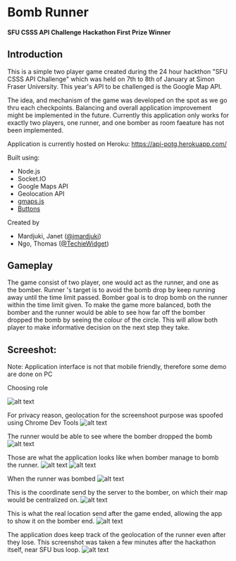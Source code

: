 # Bomb Runner
#### SFU CSSS API Challenge Hackathon First Prize Winner
## Introduction
This is a simple two player game created during the 24 hour hackthon "SFU CSSS API Challenge" which was held on 7th to 8th of January at Simon Fraser University. This year's API to be challenged is the Google Map API.

The idea, and mechanism of the game was developed on the spot as we go thru each checkpoints. Balancing and overall application improvement might be implemented in the future. Currently this application only works for exactly two players, one runner, and one bomber as room faeature has not been implemented.

Application is currently hosted on Heroku:
https://api-potg.herokuapp.com/

Built using:
+ Node.js
+ Socket.IO
+ Google Maps API
+ Geolocation API
+ [gmaps.js](https://github.com/hpneo/gmaps)
+ [Buttons](https://github.com/alexwolfe/Buttons)

Created by
+ Mardjuki, Janet ([@jmardjuki](https://github.com/jmardjuki))
+ Ngo, Thomas ([@TechieWidget](https://github.com/TechieWidget))

## Gameplay
The game consist of two player, one would act as the runner, and one as the bomber. Runner 's target is to avoid the bomb drop by keep running away until the time limit passed. Bomber goal is to drop bomb on the runner within the time limit given. To make the game more balanced, both the bomber and the runner would be able to see how far off the bomber dropped the bomb by seeing the colour of the circle. This will allow both player to make informative decision on the next step they take.

## Screeshot:

Note: Application interface is not that mobile friendly, therefore some demo are done on PC

Choosing role

![alt text](http://i.imgur.com/aGXtsoh.png "titlePage_choosing")

For privacy reason, geolocation for the screenshoot purpose was spoofed using Chrome Dev Tools
![alt text](http://i.imgur.com/Zxgxahs.png "ChromeDevTools")


The runner would be able to see where the bomber dropped the bomb
![alt text](http://i.imgur.com/PSIRKUB.png"runner_bombDropped")

Those are what the application looks like when bomber manage to bomb the runner.
![alt text](http://i.imgur.com/hZLfY8w.png"bomber_bombedPrompt")
![alt text](http://i.imgur.com/JvgX9m9.png"runner_bombedResult")

When the runner was bombed
![alt text](http://i.imgur.com/L9ftXYO.png"runner_bombed")

This is the coordinate send by the server to the bomber, on which their map would be centralized on.
![alt text](http://i.imgur.com/xFigPzd.png"bomber_receiveData")

This is what the real location send after the game ended, allowing the app to show it on the bomber end.
![alt text](http://i.imgur.com/8cRIJN7.png"bomber_receiveDataEnd")

The application does keep track of the geolocation of the runner even after they lose.
This screenshot was taken a few minutes after the hackathon itself, near SFU bus loop.
![alt text](http://i.imgur.com/eoWmRnX.png"bomber_receiveDataEnd")

